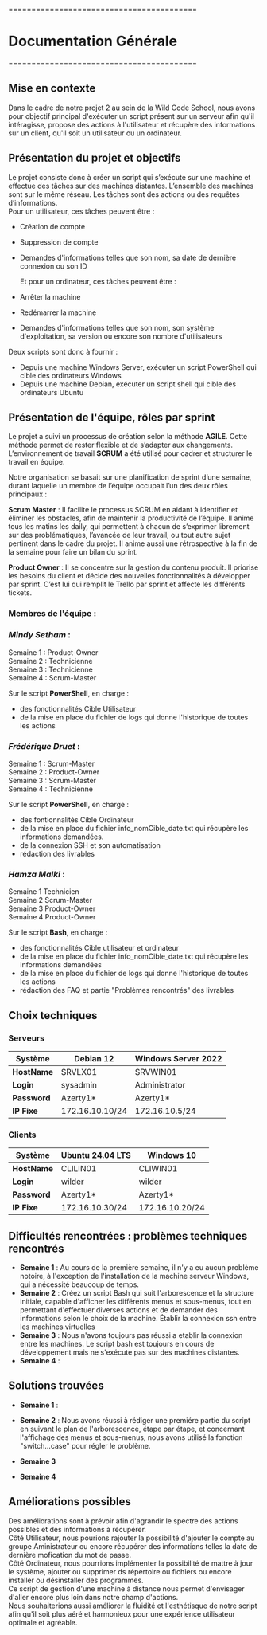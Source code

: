 =========================================
# Documentation Générale
=========================================

## Mise en contexte

Dans le cadre de notre projet 2 au sein de la Wild Code School, nous avons pour objectif principal d'exécuter un script présent sur un serveur afin qu'il intéragisse, propose des actions à l'utilisateur et récupère des informations sur un client, qu'il soit un utilisateur ou un ordinateur.

## Présentation du projet et objectifs

Le projet consiste donc à créer un script qui s’exécute sur une machine et effectue des tâches sur des machines distantes.
L’ensemble des machines sont sur le même réseau.
Les tâches sont des actions ou des requêtes d’informations.<br>
Pour un utilisateur, ces tâches peuvent être :

- Création de compte
- Suppression de compte
- Demandes d'informations telles que son nom, sa date de dernière connexion ou son ID

  Et pour un ordinateur, ces tâches peuvent être :
- Arrêter la machine
- Redémarrer la machine
- Demandes d'informations telles que son nom, son système d'exploitation, sa version ou encore son nombre d'utilisateurs

Deux scripts sont donc à fournir :

- Depuis une machine Windows Server, exécuter un script PowerShell qui cible des ordinateurs Windows
- Depuis une machine Debian, exécuter un script shell qui cible des ordinateurs Ubuntu

## Présentation de l'équipe, rôles par sprint

Le projet a suivi un processus de création selon la méthode **AGILE**. Cette méthode permet de rester flexible et de s’adapter aux changements. L’environnement de travail **SCRUM** a été utilisé pour cadrer et structurer le travail en équipe.

Notre organisation se basait sur une planification de sprint d’une semaine, durant laquelle un membre de l’équipe occupait l’un des deux rôles principaux :            

**Scrum Master** : Il facilite le processus SCRUM en aidant à identifier et éliminer les obstacles, afin de maintenir la productivité de l’équipe. Il anime tous les matins les daily, qui permettent à chacun de s’exprimer librement sur des problématiques, l’avancée de leur travail, ou tout autre sujet pertinent dans le cadre du projet. Il anime aussi une rétrospective à la fin de la semaine pour faire un bilan du sprint.<br>

**Product Owner** : Il se concentre sur la gestion du contenu produit. Il priorise les besoins du client et décide des nouvelles fonctionnalités à développer par sprint. C’est lui qui remplit le Trello par sprint et affecte les différents tickets.

### Membres de l'équipe :

### **_Mindy Setham_** :<br>
Semaine 1 : Product-Owner<br>
Semaine 2 : Technicienne<br> 
Semaine 3 : Technicienne<br>
Semaine 4 : Scrum-Master<br>

Sur le script **PowerShell**, en charge :

- des fonctionnalités Cible Utilisateur
- de la mise en place du fichier de logs qui donne l'historique de toutes les actions

### **_Frédérique Druet_** :<br>
Semaine 1 : Scrum-Master<br>
Semaine 2 : Product-Owner<br>
Semaine 3 : Scrum-Master<br>
Semaine 4 : Technicienne<br>

Sur le script **PowerShell**, en charge :

- des fontionnalités Cible Ordinateur
- de la mise en place du fichier info_nomCible_date.txt qui récupère les informations demandées.
- de la connexion SSH et son automatisation
- rédaction des livrables

### **_Hamza Malki_** :<br>
Semaine 1 Technicien<br>
Semaine 2 Scrum-Master<br>
Semaine 3 Product-Owner<br>
Semaine 4 Product-Owner<br>

Sur le script **Bash**, en charge :

- des fonctionnalités Cible utilisateur et ordinateur
- de la mise en place du fichier info_nomCible_date.txt qui récupère les informations demandées
- de la mise en place du fichier de logs qui donne l'historique de toutes les actions
- rédaction des FAQ et partie "Problèmes rencontrés" des livrables

## Choix techniques

### Serveurs

| **Système**  | **Debian 12** | **Windows Server 2022** |
| ------------ | --------------- | ----------------------- |
| **HostName** | SRVLX01         | SRVWIN01                |
| **Login**    | sysadmin        | Administrator           |
| **Password** | Azerty1\*       | Azerty1\*               |
| **IP Fixe**  | 172.16.10.10/24 | 172.16.10.5/24         |

### Clients

| **Système**  | **Ubuntu 24.04 LTS** | **Windows 10**  |
| ------------ | ----------------------- | --------------- |
| **HostName** | CLILIN01                | CLIWIN01        |
| **Login**    | wilder                  | wilder          |
| **Password** | Azerty1\*               | Azerty1\*       |
| **IP Fixe**  | 172.16.10.30/24         | 172.16.10.20/24 |

## Difficultés rencontrées : problèmes techniques rencontrés

- **Semaine 1** :
  Au cours de la première semaine, il n'y a eu aucun problème notoire, à l'exception de l'installation de la machine serveur Windows, qui a nécessité beaucoup de temps.
- **Semaine 2** :
  Créez un script Bash qui suit l'arborescence et la structure initiale, capable d'afficher les différents menus et sous-menus, tout en permettant d'effectuer diverses actions et de demander des informations selon le choix de la machine.
  Établir la connexion ssh entre les machines virtuelles
- **Semaine 3** :
  Nous n'avons toujours pas réussi a etablir la connexion entre les machines.
  Le script bash est toujours en cours de développement mais ne s'exécute pas sur des machines distantes.
- **Semaine 4** :

## Solutions trouvées

- **Semaine 1** :

- **Semaine 2** :
  Nous avons réussi à rédiger une premiére partie du script en suivant le plan de l'arborescence, étape par étape,
  et concernant l'affichage des menus et sous-menus, nous avons utilisé la fonction "switch...case" pour régler le problème.
- **Semaine 3**
- **Semaine 4**

## Améliorations possibles

Des améliorations sont à prévoir afin d'agrandir le spectre des actions possibles et des informations à récupérer.<br>
Côté Utilisateur, nous pourions rajouter la possibilité d'ajouter le compte au groupe Aministrateur ou encore récupérer des informations telles la date de dernière mofication du mot de passe.<br>
Côté Ordinateur, nous pourrions implémenter la possibilité de mattre à jour le système, ajouter ou supprimer ds répertoire ou fichiers ou encore installer ou désinstaller des programmes.<br>
Ce script de gestion d'une machine à distance nous permet d'envisager d'aller encore plus loin dans notre champ d'actions.<br>
Nous souhaiterions aussi améliorer la fluidité et l'esthétisque de notre script afin qu'il soit plus aéré et harmonieux pour une expérience utilisateur optimale et agréable.
